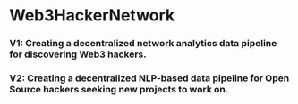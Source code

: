 # Web3HackerNetwork
### V1: Creating a decentralized network analytics data pipeline for discovering Web3 hackers.
### V2: Creating a decentralized NLP-based data pipeline for Open Source hackers seeking new projects to work on.

